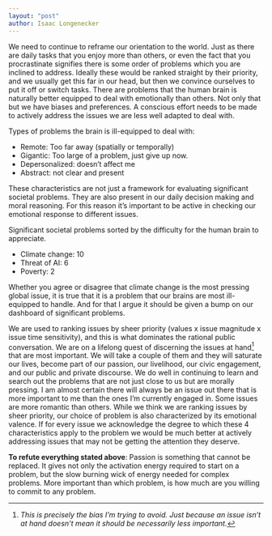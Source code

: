 ```yaml
---
layout: "post"
author: Isaac Longenecker
---
```



We need to continue to reframe our orientation to the world. Just as there are daily tasks that you enjoy more than others, or even the fact that you procrastinate signifies there is some order of problems which you are inclined to address. Ideally these would be ranked straight by their priority, and we usually get this far in our head, but then we convince ourselves to put it off or switch tasks. There are problems that the human brain is naturally better equipped to deal with emotionally than others. Not only that but we have biases and preferences. A conscious effort needs to be made to actively address the issues we are less well adapted to deal with.

Types of problems the brain is ill-equipped to deal with:

* Remote: Too far away (spatially or temporally)
* Gigantic: Too large of a problem, just give up now.  
* Depersonalized: doesn’t affect me
* Abstract: not clear and present

These characteristics are not just a framework for evaluating significant societal problems. They are also present in our daily decision making and moral reasoning. For this reason it’s important to be active in checking our emotional response to different issues.

Significant societal problems sorted by the difficulty for the human brain to appreciate.

* Climate change: 10
* Threat of AI: 6
* Poverty: 2

Whether you agree or disagree that climate change is the most pressing global issue, it is true that it is a problem that our brains are most ill-equipped to handle. And for that I argue it should be given a bump on our dashboard of significant problems.


We are used to ranking issues by sheer priority (values x issue magnitude x issue time sensitivity), and this is what dominates the rational public conversation. We are on a lifelong quest of discerning the issues at hand[^1] that are most important. We will take a couple of them and they will saturate our lives, become part of our passion, our livelihood, our civic engagement, and our public and private discourse. We do well in continuing to learn and search out the problems that are not just close to us but are morally pressing. I am almost certain there will always be an issue out there that is more important to me than the ones I’m currently engaged in. Some issues are more romantic than others. While we think we are ranking issues by sheer priority, our choice of problem is also characterized by its emotional valence. If for every issue we acknowledge the degree to which these 4 characteristics apply to the problem we would be much better at actively addressing issues that may not be getting the attention they deserve.

**To refute everything stated above**: Passion is something that cannot be replaced. It gives not only the activation energy required to start on a problem, but the slow burning wick of energy needed for complex problems. More important than which problem, is how much are you willing to commit to any problem.

[^1]:  *This is precisely the bias I’m trying to avoid. Just because an issue isn’t at hand doesn’t mean it should be necessarily less important.*
